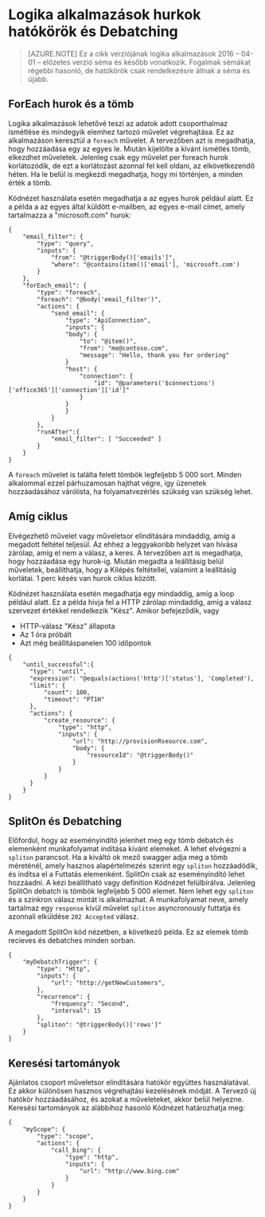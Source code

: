 <properties
   pageTitle="Logika alkalmazások hurkok hatókörök és Debatching |} Microsoft Azure"
   description="Logika alkalmazás hurok, hatókörére és debatching fogalmak"
   services="logic-apps"
   documentationCenter=".net,nodejs,java"
   authors="jeffhollan"
   manager="dwrede"
   editor=""/>

<tags
   ms.service="logic-apps"
   ms.devlang="multiple"
   ms.topic="article"
   ms.tgt_pltfrm="na"
   ms.workload="integration"
   ms.date="05/14/2016"
   ms.author="jehollan"/>
   
# <a name="logic-apps-loops-scopes-and-debatching"></a>Logika alkalmazások hurkok hatókörök és Debatching
  
>[AZURE.NOTE] Ez a cikk verziójának logika alkalmazások 2016 – 04-01 – előzetes verzió séma és később vonatkozik.  Fogalmak sémákat régebbi hasonló, de hatókörök csak rendelkezésre állnak a séma és újabb.
  
## <a name="foreach-loop-and-arrays"></a>ForEach hurok és a tömb
  
Logika alkalmazások lehetővé teszi az adatok adott csoporthalmaz ismétlése és mindegyik elemhez tartozó művelet végrehajtása.  Ez az alkalmazáson keresztül a `foreach` művelet.  A tervezőben azt is megadhatja, hogy hozzáadása egy az egyes le.  Miután kijelölte a kívánt ismétlés tömb, elkezdhet műveletek.  Jelenleg csak egy művelet per foreach hurok korlátozódik, de ezt a korlátozást azonnal fel kell oldani, az elkövetkezendő héten.  Ha le belül is megkezdi megadhatja, hogy mi történjen, a minden érték a tömb.

Kódnézet használata esetén megadhatja a az egyes hurok például alatt.  Ez a példa a az egyes által küldött e-mailben, az egyes e-mail címet, amely tartalmazza a "microsoft.com" hurok:

```
{
    "email_filter": {
        "type": "query",
        "inputs": {
            "from": "@triggerBody()['emails']",
            "where": "@contains(item()['email'], 'microsoft.com')
        }
    },
    "forEach_email": {
        "type": "foreach",
        "foreach": "@body('email_filter')",
        "actions": {
            "send_email": {
                "type": "ApiConnection",
                "inputs": {
                "body": {
                    "to": "@item()",
                    "from": "me@contoso.com",
                    "message": "Hello, thank you for ordering"
                }
                "host": {
                    "connection": {
                        "id": "@parameters('$connections')['office365']['connection']['id']"
                    }
                }
                }
            }
        },
        "runAfter":{
            "email_filter": [ "Succeeded" ]
        }
    }
}
```
  
  A `foreach` művelet is találta felett tömbök legfeljebb 5 000 sort.  Minden alkalommal ezzel párhuzamosan hajthat végre, így üzenetek hozzáadásához várólista, ha folyamatvezérlés szükség van szükség lehet.
  
## <a name="until-loop"></a>Amíg ciklus
  
  Elvégezhető művelet vagy műveletsor elindítására mindaddig, amíg a megadott feltétel teljesül.  Az ehhez a leggyakoribb helyzet van hívása zárólap, amíg el nem a válasz, a keres.  A tervezőben azt is megadhatja, hogy hozzáadása egy hurok-ig.  Miután megadta a leállításig belül műveletek, beállíthatja, hogy a Kilépés feltétellel, valamint a leállításig korlátai.  1 perc késés van hurok ciklus között.
  
  Kódnézet használata esetén megadhatja egy mindaddig, amíg a loop például alatt.  Ez a példa hívja fel a HTTP zárólap mindaddig, amíg a válasz szervezet értékkel rendelkezik "Kész".  Amikor befejeződik, vagy 
  
  * HTTP-válasz "Kész" állapota
  * Az 1 óra próbált
  * Azt még beállításpanelen 100 időpontok
  
  ```
  {
      "until_successful":{
        "type": "until",
        "expression": "@equals(actions('http')['status'], 'Completed'),
        "limit": {
            "count": 100,
            "timeout": "PT1H"
        },
        "actions": {
            "create_resource": {
                "type": "http",
                "inputs": {
                    "url": "http://provisionRseource.com",
                    "body": {
                        "resourceId": "@triggerBody()"
                    }
                }
            }
        }
      }
  }
  ```
  
## <a name="spliton-and-debatching"></a>SplitOn és Debatching

Előfordul, hogy az eseményindító jelenhet meg egy tömb debatch és elemenként munkafolyamat indítása kívánt elemeket.  A lehet elvégezni a `spliton` parancsot.  Ha a kiváltó ok mező swagger adja meg a tömb méreténél, amely hasznos alapértelmezés szerint egy `spliton` hozzáadódik, és indítsa el a Futtatás elemenként.  SplitOn csak az eseményindító lehet hozzáadni.  A kézi beállítható vagy definition Kódnézet felülbírálva.  Jelenleg SplitOn debatch is tömbök legfeljebb 5 000 elemet.  Nem lehet egy `spliton` és a szinkron válasz mintát is alkalmazhat.  A munkafolyamat neve, amely tartalmaz egy `response` kívül művelet `spliton` asyncronously futtatja és azonnali elküldése `202 Accepted` válasz.  

A megadott SplitOn kód nézetben, a következő példa.  Ez az elemek tömb recieves és debatches minden sorban.

```
{
    "myDebatchTrigger": {
        "type": "Http",
        "inputs": {
            "url": "http://getNewCustomers",
        },
        "recurrence": {
            "frequency": "Second",
            "interval": 15
        },
        "spliton": "@triggerBody()['rows']"
    }
}
```

## <a name="scopes"></a>Keresési tartományok

Ajánlatos csoport műveletsor elindítására hatókör együttes használatával.  Ez akkor különösen hasznos végrehajtási kezelésének módját.  A Tervező új hatókör hozzáadásához, és azokat a műveleteket, akkor belül helyezne.  Keresési tartományok az alábbihoz hasonló Kódnézet határozhatja meg:


```
{
    "myScope": {
        "type": "scope",
        "actions": {
            "call_bing": {
                "type": "http",
                "inputs": {
                    "url": "http://www.bing.com"
                }
            }
        }
    }
}
```

